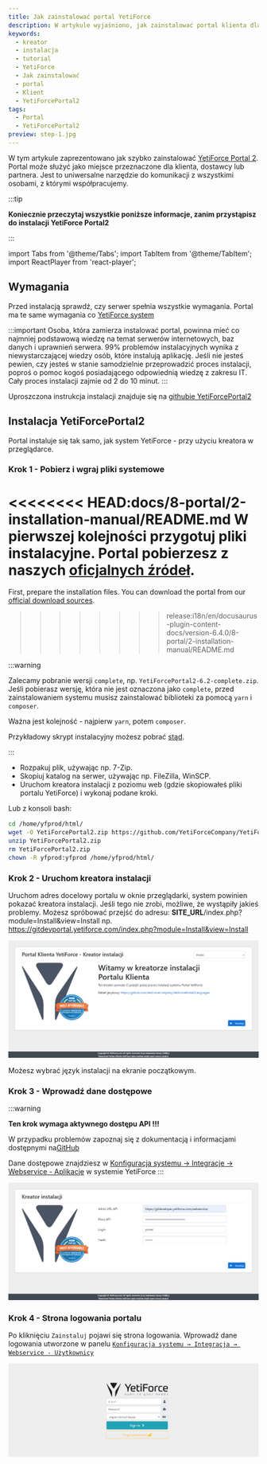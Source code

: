 ```yaml
---
title: Jak zainstalować portal YetiForce
description: W artykule wyjaśniono, jak zainstalować portal klienta dla YetiForce (YetiForcePortal2)
keywords:
  - kreator
  - instalacja
  - tutorial
  - YetiForce
  - Jak zainstalować
  - portal
  - Klient
  - YetiForcePortal2
tags:
  - Portal
  - YetiForcePortal2
preview: step-1.jpg
---
```


W tym artykule zaprezentowano jak szybko zainstalować [YetiForce Portal 2](https://github.com/YetiForceCompany/YetiForcePortal2). Portal może służyć jako miejsce przeznaczone dla klienta, dostawcy lub partnera. Jest to uniwersalne narzędzie do komunikacji z wszystkimi osobami, z którymi współpracujemy.

:::tip

**Koniecznie przeczytaj wszystkie poniższe informacje, zanim przystąpisz do instalacji YetiForce Portal2**

:::

import Tabs from '@theme/Tabs';
import TabItem from '@theme/TabItem';
import ReactPlayer from 'react-player';

<Tabs groupId="Language installation and update">
    <TabItem value="youtube" label="🎬 YouTube">
        <ReactPlayer
            url="https://www.youtube.com/watch?v=V-2x00bb4CI"
            width="100%"
            height="500px"
            controls={true}
        />
    </TabItem>
    <TabItem value="yetiforce" label="🎥 YetiForce TV">
        <ReactPlayer url="/video/portal-installation.mp4" width="100%" height="500px" controls={true} />
    </TabItem>
</Tabs>

## Wymagania

Przed instalacją sprawdź, czy serwer spełnia wszystkie wymagania. Portal ma te same wymagania co [YetiForce system](/introduction/requirements/)

:::important
Osoba, która zamierza instalować portal, powinna mieć co najmniej podstawową wiedzę na temat serwerów internetowych, baz danych i uprawnień serwera. 99% problemów instalacyjnych wynika z niewystarczającej wiedzy osób, które instalują aplikację. Jeśli nie jesteś pewien, czy jesteś w stanie samodzielnie przeprowadzić proces instalacji, poproś o pomoc kogoś posiadającego odpowiednią wiedzę z zakresu IT. Cały proces instalacji zajmie od 2 do 10 minut.
:::

Uproszczona instrukcja instalacji znajduje się na [githubie YetiForcePortal2](https://github.com/YetiForceCompany/YetiForcePortal2#-installation)

## Instalacja YetiForcePortal2

Portal instaluje się tak samo, jak system YetiForce - przy użyciu kreatora w przeglądarce.

### Krok 1 - Pobierz i wgraj pliki systemowe

<<<<<<<< HEAD:docs/8-portal/2-installation-manual/README.md
W pierwszej kolejności przygotuj pliki instalacyjne. Portal pobierzesz z naszych [oficjalnych źródeł](introduction/download).
========
First, prepare the installation files. You can download the portal from our [official download sources](/6.4.0/introduction/download).
>>>>>>>> release:i18n/en/docusaurus-plugin-content-docs/version-6.4.0/8-portal/2-installation-manual/README.md

:::warning

Zalecamy pobranie wersji `complete`, np. `YetiForcePortal2-6.2-complete.zip`. Jeśli pobierasz wersję, która nie jest oznaczona jako `complete`, przed zainstalowaniem systemu musisz zainstalować biblioteki za pomocą `yarn` i `composer`.

Ważna jest kolejność - najpierw `yarn`, potem `composer`.

Przykładowy skrypt instalacyjny możesz pobrać [stąd](https://github.com/YetiForceCompany/YetiForceCRM/blob/developer/tests/setup/dependency.sh).

:::

- Rozpakuj plik, używając np. 7-Zip.
- Skopiuj katalog na serwer, używając np. FileZilla, WinSCP.
- Uruchom kreatora instalacji z poziomu web (gdzie skopiowałeś pliki portalu YetiForce) i wykonaj podane kroki.

Lub z konsoli bash:

```bash
cd /home/yfprod/html/
wget -O YetiForcePortal2.zip https://github.com/YetiForceCompany/YetiForcePortal2/releases/download/6.4/YetiForcePortal2-6.4-complete.zip
unzip YetiForcePortal2.zip
rm YetiForcePortal2.zip
chown -R yfprod:yfprod /home/yfprod/html/
```

### Krok 2 - Uruchom kreatora instalacji

Uruchom adres docelowy portalu w oknie przeglądarki, system powinien pokazać kreatora instalacji. Jeśli tego nie zrobi, możliwe, że wystąpiły jakieś problemy. Możesz spróbować przejść do adresu: **SITE_URL**/index.php?module=Install&view=Install np. https://gitdevportal.yetiforce.com/index.php?module=Install&view=Install

![step-1.jpg](step-1.jpg)

Możesz wybrać język instalacji na ekranie początkowym.

### Krok 3 - Wprowadź dane dostępowe

:::warning

**Ten krok wymaga aktywnego dostępu API !!!**

W przypadku problemów zapoznaj się z dokumentacją i informacjami dostępnymi na[GitHub](https://github.com/YetiForceCompany/YetiForcePortal2#-installation)

Dane dostępowe znajdziesz w [ Konfiguracja systemu → Integracje → Webservice - Aplikacje](/administrator-guides/integration/webservice-apps/) w systemie YetiForce
:::

![step-3.jpg](step-3.jpg)

### Krok 4 - Strona logowania portalu

Po kliknięciu `Zainstaluj` pojawi się strona logowania. Wprowadź dane logowania utworzone w panelu [`Konfiguracja systemu → Integracja → Webservice - Użytkownicy`](/administrator-guides/integration/webservice-users/)

![step-4.jpg](step-4.jpg)
